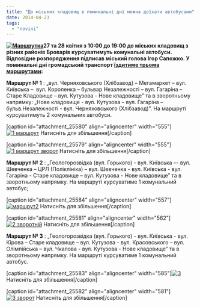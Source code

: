 ```yaml
---
title: "До міських кладовищ в поминальні дні можна доїхати автобусами"
date: 2014-04-23
tags: 
  - "novini"
---
```


**[![Маршрутка](https://mpz.brovary.org/wp-content/uploads/2012/04/Marshrutka.jpg)](https://mpz.brovary.org/wp-content/uploads/2012/04/Marshrutka.jpg)27 та 28 квітня з 10:00 до 19:00 до міських кладовищ з різних районів Броварів курсуватимуть комунальні автобуси. Відповідне розпорядження підписав міський голова Ігор Сапожко. У поминальні дні громадський транспорт [їздитиме трьома маршрутами](http://brovary-rada.gov.ua/perevezennya-pasazhir%D1%96v-do-m%D1%96skikh-kladovishch-v-pominaln%D1%96-dn%D1%96-komunalnimi-avtobusami-m%D1%96sta):**

**Маршрут № 1** : „вул. Черняховського (Хлібзавод) – Мегамаркет – вул. Київська –  вул. Короленка – бульвар Незалежності – вул. Гагаріна – Старе Кладовище – вул. Кутузова - Нове кладовище” та в зворотньому напрямку: „Нове кладовище - вул. Кутузова – вул. Гагаріна – бульв.Незалежності - вул. Черняховського (Хлібзавод)”. На маршруті курсуватимуть 2 комунальних автобуси.

\[caption id="attachment\_25580" align="aligncenter" width="555"\][![1 маршрут](https://mpz.brovary.org/wp-content/uploads/2014/04/1-marshrut.jpg)](https://mpz.brovary.org/wp-content/uploads/2014/04/1-marshrut.jpg) Натисніть для збільшення\[/caption\]

\[caption id="attachment\_25579" align="aligncenter" width="555"\][![1 маршрут зворот](https://mpz.brovary.org/wp-content/uploads/2014/04/1-marshrut-zvorot.jpg)](https://mpz.brovary.org/wp-content/uploads/2014/04/1-marshrut-zvorot.jpg) Натисніть для збільшення\[/caption\]

**Маршрут № 2** : „Геологорозвідка (вул. Горького) - вул. Київська –- вул. Шевченка – ЦРЛ (Поліклініка) – вул. Шевченка - вул. Київська - вул. Гагаріна - Старе кладовище – вул. Кутузова - Нове кладовище” та в зворотньому напрямку. На маршруті курсуватиме 1 комунальний автобус;

\[caption id="attachment\_25584" align="aligncenter" width="557"\][![маршрут2](https://mpz.brovary.org/wp-content/uploads/2014/04/marshrut2.jpg)](https://mpz.brovary.org/wp-content/uploads/2014/04/marshrut2.jpg) Натисніть для збільшення\[/caption\]

\[caption id="attachment\_25581" align="aligncenter" width="562"\][![2 зворотній](https://mpz.brovary.org/wp-content/uploads/2014/04/2-zvorotniy.jpg)](https://mpz.brovary.org/wp-content/uploads/2014/04/2-zvorotniy.jpg) Натисніть для збільшення\[/caption\]

**Маршрут № 3** : „Геологорозвідка (вул. Горького) - вул. Київська - вул. Кірова – Старе кладовище – вул. Кутузова - вул. Красовського – вул. Олімпійська – вул. Чкалова - вул. Кутузова - Нове кладовище” та в зворотньому напрямку. На маршруті курсуватиме 1 комунальний автобус.

\[caption id="attachment\_25583" align="aligncenter" width="585"\][![3](https://mpz.brovary.org/wp-content/uploads/2014/04/3.jpg)](https://mpz.brovary.org/wp-content/uploads/2014/04/3.jpg) Натисніть для збільшення\[/caption\]

\[caption id="attachment\_25582" align="aligncenter" width="581"\][![3 зворот](https://mpz.brovary.org/wp-content/uploads/2014/04/3-hvorot.jpg)](https://mpz.brovary.org/wp-content/uploads/2014/04/3-hvorot.jpg) Натисніть для збільшення\[/caption\]
